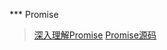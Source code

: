 <!--
 * @Author: your name
 * @Date: 2021-03-04 21:17:08
 * @LastEditTime: 2021-03-04 21:17:49
 * @LastEditors: Please set LastEditors
 * @Description: In User Settings Edit
 * @FilePath: \知识点梳理\JS-PARK\JavaScript\算法\README.md
-->

*** Promise

> [深入理解Promise](https://juejin.cn/post/6844903673726763016)
> [Promise源码](https://www.jianshu.com/p/43de678e918a)